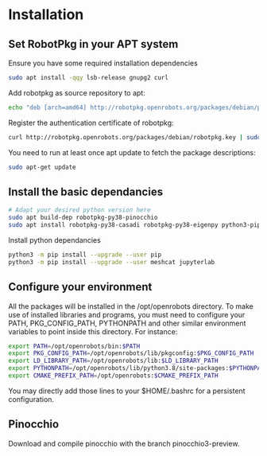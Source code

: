# Installation

## Set RobotPkg in your APT system

Ensure you have some required installation dependencies

```bash
sudo apt install -qqy lsb-release gnupg2 curl
```

Add robotpkg as source repository to apt:

```bash
echo "deb [arch=amd64] http://robotpkg.openrobots.org/packages/debian/pub $(lsb_release -cs) robotpkg" | sudo tee /etc/apt/sources.list.d/robotpkg.list
```
Register the authentication certificate of robotpkg:

```bash
curl http://robotpkg.openrobots.org/packages/debian/robotpkg.key | sudo apt-key add -
```

You need to run at least once apt update to fetch the package descriptions:

```bash
sudo apt-get update
```

## Install the basic dependancies

```bash
# Adapt your desired python version here
sudo apt build-dep robotpkg-py38-pinocchio
sudo apt install robotpkg-py38-casadi robotpkg-py38-eigenpy python3-pip
```

Install python dependancies
```bash
python3 -m pip install --upgrade --user pip
python3 -m pip install --upgrade --user meshcat jupyterlab
```

## Configure your environment

All the packages will be installed in the /opt/openrobots directory. To make use of installed libraries and programs, you must need to configure your PATH, PKG_CONFIG_PATH, PYTHONPATH and other similar environment variables to point inside this directory. For instance:

```bash
export PATH=/opt/openrobots/bin:$PATH
export PKG_CONFIG_PATH=/opt/openrobots/lib/pkgconfig:$PKG_CONFIG_PATH
export LD_LIBRARY_PATH=/opt/openrobots/lib:$LD_LIBRARY_PATH
export PYTHONPATH=/opt/openrobots/lib/python3.8/site-packages:$PYTHONPATH # Adapt your desired python version here
export CMAKE_PREFIX_PATH=/opt/openrobots:$CMAKE_PREFIX_PATH
```

You may directly add those lines to your $HOME/.bashrc for a persistent configuration.

## Pinocchio

Download and compile pinocchio with the branch pinocchio3-preview.
